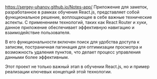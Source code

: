 https://sergey-uhanov.github.io/Notes-app/
Приложение для заметок, разработанное в рамках обучения React.js, представляет собой функциональное решение, воплощающее в себе важные технические аспекты. С применением технологий, таких как React Router и хуки, данное приложение обеспечивает эффективную навигацию и взаимодействие пользователя.

В его функциональности включен поиск для удобства доступа к записям, постраничная пагинация для оптимизации просмотра и возможность удаления пунктов, что делает процесс управления данными более эффективным.

Этот проект не только важный этап в обучении React.js, но и пример реализации ключевых концепций этой технологии.

